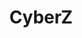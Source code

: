 ---
layout: company
title: "CyberZ"
legal_name: "CyberZ, Inc."
japanese_name: "株式会社CyberZ"
summary: "CyberZ, Inc. is a company based in Shibuya, Tokyo that primarily operates as a mobile internet advertising agency. It is a wholly owned subsidiary of CyberAgent. Its CEO is Takahiro Yamauchi. CyberZ's main business includes its smartphone ad business, 'F.O.X', and the video-sharing service 'OPENREC.tv'. It also operates 'SUPERLIVE by OPENREC', which features a subscription model, pay-per-view model, and a cheering feature. Its key features include high-quality, full HD live streaming with ultra-low latency, and 1920x1080p resolution with a maximum frame rate of 60fps. It has over 3 million monthly users and more than 4 million members, and aims to reach 10 million users in the future. As of June 2021, it is Japan's largest live streaming platform with 4 million monthly active users. It also provides some of the programming for AbemaTV's Abema Ultra Games Channel. CyberZ has integrated its services with CyberAgent's live streaming platform, 'FRESH LIVE (free distribution channel)'."
industries: "IT & Telecommunications"
ipo_status: "Subsidiary"
founding_date: "2009-04-01"
founders: 
hq: "Shibuya, Tokyo, Japan"
employees: 
website: "https://cyber-z.co.jp/"
wikipedia: "https://ja.wikipedia.org/wiki/CyberZ"
twitter: "CyberZ_official"
parent_company_name: "CyberAgent"
parent_company_url: "https://www.cyberagent.co.jp/"
permalink: "/companies/cyberz"
---
